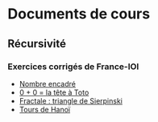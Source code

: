 # Documents de cours

## Récursivité
### Exercices corrigés de France-IOI
* [Nombre encadré](1-Récursivité/1-nombre_encadré.html)
* [0 + 0 = la tête à Toto](1-Récursivité/2-la_tête_à_Toto.html)
* [Fractale : triangle de Sierpinski](1-Récursivité/3-sierpinski.html)
* [Tours de Hanoï](1-Récursivité/4-tours_de_hanoi.html)
